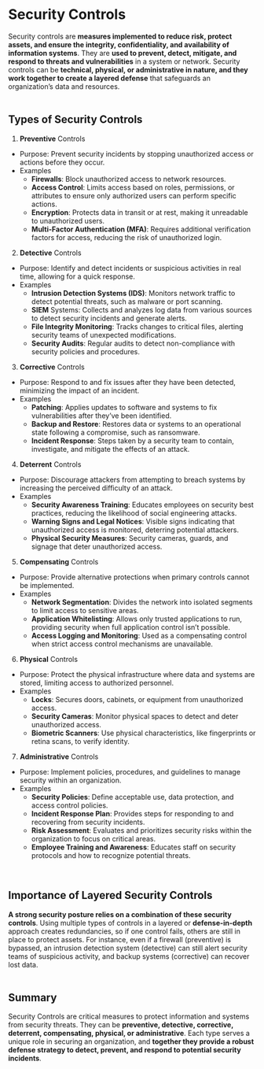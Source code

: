 # Security Controls
Security controls are **measures implemented to reduce risk, protect assets, and ensure the integrity, confidentiality, and availability of information systems**. They are **used to prevent, detect, mitigate, and respond to threats and vulnerabilities** in a system or network. Security controls can be **technical, physical, or administrative in nature, and they work together to create a layered defense** that safeguards an organization’s data and resources.  
<br>

## Types of Security Controls
1. **Preventive** Controls
  - Purpose: Prevent security incidents by stopping unauthorized access or actions before they occur.
  - Examples
    - **Firewalls**: Block unauthorized access to network resources.
    - **Access Control**: Limits access based on roles, permissions, or attributes to ensure only authorized users can perform specific actions.
    - **Encryption**: Protects data in transit or at rest, making it unreadable to unauthorized users.
    - **Multi-Factor Authentication (MFA)**: Requires additional verification factors for access, reducing the risk of unauthorized login.
2. **Detective** Controls
  - Purpose: Identify and detect incidents or suspicious activities in real time, allowing for a quick response.
  - Examples
    - **Intrusion Detection Systems (IDS)**: Monitors network traffic to detect potential threats, such as malware or port scanning.
    - **SIEM** Systems: Collects and analyzes log data from various sources to detect security incidents and generate alerts.
    - **File Integrity Monitoring**: Tracks changes to critical files, alerting security teams of unexpected modifications.
    - **Security Audits**: Regular audits to detect non-compliance with security policies and procedures.
3. **Corrective** Controls
  - Purpose: Respond to and fix issues after they have been detected, minimizing the impact of an incident.
  - Examples
    - **Patching**: Applies updates to software and systems to fix vulnerabilities after they’ve been identified.
    - **Backup and Restore**: Restores data or systems to an operational state following a compromise, such as ransomware.
    - **Incident Response**: Steps taken by a security team to contain, investigate, and mitigate the effects of an attack.
4. **Deterrent** Controls
  - Purpose: Discourage attackers from attempting to breach systems by increasing the perceived difficulty of an attack.
  - Examples
    - **Security Awareness Training**: Educates employees on security best practices, reducing the likelihood of social engineering attacks.
    - **Warning Signs and Legal Notices**: Visible signs indicating that unauthorized access is monitored, deterring potential attackers.
    - **Physical Security Measures**: Security cameras, guards, and signage that deter unauthorized access.
5. **Compensating** Controls
  - Purpose: Provide alternative protections when primary controls cannot be implemented.
  - Examples
    - **Network Segmentation**: Divides the network into isolated segments to limit access to sensitive areas.
    - **Application Whitelisting**: Allows only trusted applications to run, providing security when full application control isn’t possible.
    - **Access Logging and Monitoring**: Used as a compensating control when strict access control mechanisms are unavailable.
6. **Physical** Controls
  - Purpose: Protect the physical infrastructure where data and systems are stored, limiting access to authorized personnel.
  - Examples
    - **Locks**: Secures doors, cabinets, or equipment from unauthorized access.
    - **Security Cameras**: Monitor physical spaces to detect and deter unauthorized access.
    - **Biometric Scanners**: Use physical characteristics, like fingerprints or retina scans, to verify identity.
7. **Administrative** Controls
  - Purpose: Implement policies, procedures, and guidelines to manage security within an organization.
  - Examples
    - **Security Policies**: Define acceptable use, data protection, and access control policies.
    - **Incident Response Plan**: Provides steps for responding to and recovering from security incidents.
    - **Risk Assessment**: Evaluates and prioritizes security risks within the organization to focus on critical areas.
    - **Employee Training and Awareness**: Educates staff on security protocols and how to recognize potential threats.  
<br>

## Importance of Layered Security Controls
**A strong security posture relies on a combination of these security controls**. Using multiple types of controls in a layered or **defense-in-depth** approach creates redundancies, so if one control fails, others are still in place to protect assets. For instance, even if a firewall (preventive) is bypassed, an intrusion detection system (detective) can still alert security teams of suspicious activity, and backup systems (corrective) can recover lost data.  
<br>

## Summary
Security Controls are critical measures to protect information and systems from security threats. They can be **preventive, detective, corrective, deterrent, compensating, physical, or administrative**. Each type serves a unique role in securing an organization, and **together they provide a robust defense strategy to detect, prevent, and respond to potential security incidents**.  
<br>
